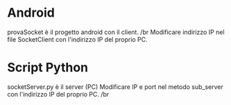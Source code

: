# Android
provaSocket è il progetto android con il client. /br
Modificare indirizzo IP nel file SocketClient con l'indirizzo IP del proprio PC.
# Script Python
socketServer.py è il server (PC)
Modificare IP e port nel metodo sub_server con l'indirizzo IP del proprio PC. /br
